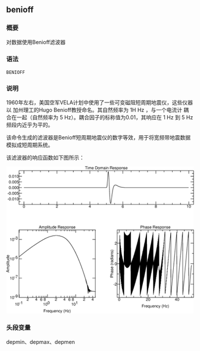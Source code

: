 ## benioff

### 概要

对数据使用Benioff滤波器

### 语法

``` {.bash}
BENIOFF
```

### 说明

1960年左右，美国空军VELA计划中使用了一些可变磁阻短周期地震仪，这些仪器以
加州理工的Hugo Benioff教授命名。其自然频率为 1H Hz ，与一个电流计
耦合在一起（自然频率为 5 Hz）。耦合因子的标称值为0.01，其响应在 1 Hz 到 5 Hz
频段内近乎为平的。

该命令生成的滤波器是Benioff短周期地震仪的数字等效，用于将宽频带地震数据
模拟成短周期系统。

该滤波器的响应函数如下图所示：

![Benioff滤波器的响应函数](/figures/benioff.png)

### 头段变量

depmin、depmax、depmen
